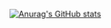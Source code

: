 [![Anurag's GitHub stats](https://github-readme-stats.vercel.app/api?username=pargodan&show_icons=true&theme=merko)](https://github.com/anuraghazra/github-readme-stats)